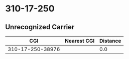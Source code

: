 # 310-17-250
## Unrecognized Carrier


| CGI | Nearest CGI | Distance |
|-----|-------------|----------|
| 310-17-250-38976 |  | 0.0 |
